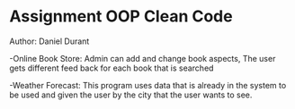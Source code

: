 # Assignment OOP Clean Code

Author: Daniel Durant

-Online Book Store: Admin can add and change book aspects, The user gets different feed back for each book that is searched

-Weather Forecast: This program uses data that is already in the system to be used and given the user by the city that the user wants to see.
